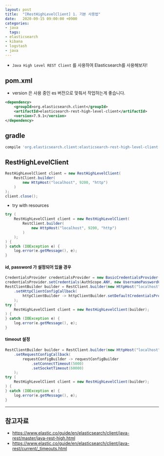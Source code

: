 ```yaml
---
layout: post
title:  "[RestHighLevelClient] 1. 기본 사용법"
date:   2020-09-15 09:00:00 +0900
categories:
- java
  tags:
- elasticsearch
- kibana
- logstash
- java
---
```


- `Java High Level REST Client` 를 사용하여 Elasticsearch를 사용해보자!

## pom.xml
- version 은 사용 중인 es 버전으로 맞춰서 작업하는게 좋습니다.

```xml
<dependency>
    <groupId>org.elasticsearch.client</groupId>
    <artifactId>elasticsearch-rest-high-level-client</artifactId>
    <version>7.9.1</version>
</dependency>
```

## gradle
```gradle
compile 'org.elasticsearch.client:elasticsearch-rest-high-level-client:7.9.1'
```

## RestHighLevelClient
```java
RestHighLevelClient client = new RestHighLevelClient(
    RestClient.builder(
        new HttpHost("localhost", 9200, "http")
    )
);
client.close();
```

- try with resources

```java
try (
    RestHighLevelClient client = new RestHighLevelClient(
        RestClient.builder(
            new HttpHost("localhost", 9200, "http")
        )
    );
) {
} catch (IOException e) {
    log.error(e.getMessage(), e);
}
```

#### id, password 가 설정되어 있을 경우
```java
CredentialsProvider credentialsProvider = new BasicCredentialsProvider();
credentialsProvider.setCredentials(AuthScope.ANY, new UsernamePasswordCredentials("username", "password"));
RestClientBuilder builder = RestClient.builder(new HttpHost("localhost", 9200, "http"))
    .setHttpClientConfigCallback(
        httpClientBuilder -> httpClientBuilder.setDefaultCredentialsProvider(credentialsProvider)
    );
try (
    RestHighLevelClient client = new RestHighLevelClient(builder);
) {
} catch (IOException e) {
    log.error(e.getMessage(), e);
}
```

#### timeout 설정
```java
RestClientBuilder builder = RestClient.builder(new HttpHost("localhost", 9200))
    .setRequestConfigCallback(
        requestConfigBuilder -> requestConfigBuilder
            .setConnectTimeout(5000)
            .setSocketTimeout(60000)
    );
try (
    RestHighLevelClient client = new RestHighLevelClient(builder);
) {
} catch (IOException e) {
    log.error(e.getMessage(), e);
}
```

---
## 참고자료
- https://www.elastic.co/guide/en/elasticsearch/client/java-rest/master/java-rest-high.html
- https://www.elastic.co/guide/en/elasticsearch/client/java-rest/current/_timeouts.html

